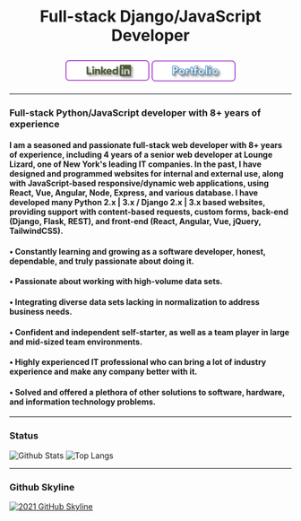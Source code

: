 

<h1 align="center">Full-stack Django/JavaScript Developer</h1>

###
<p align="center">
    <a href="https://www.linkedin.com/in/jayesh-patel-23b048223/" target="_blank" rel="noopener noreferrer"><img align="center" src="Assets/LinkedinBtn.png" width="150px" /></a>
    <a href="https://JayeshPatel36990.github.io" target="_blank" rel="noopener noreferrer"><img align="center" src="Assets/PortfolioBtn.png" width="150px" /></a>
</p>

---
### Full-stack Python/JavaScript developer with 8+ years of experience
####   I am a seasoned and passionate full-stack web developer with 8+ years of experience, including 4 years of a senior web developer at Lounge Lizard, one of New York's leading IT companies. In the past, I have designed and programmed websites for internal and external use, along with JavaScript-based responsive/dynamic web applications, using React, Vue, Angular, Node, Express, and various database. I have developed many Python 2.x | 3.x / Django 2.x | 3.x based websites, providing support with content-based requests, custom forms, back-end (Django, Flask, REST), and front-end (React, Angular, Vue, jQuery, TailwindCSS). 
####      • Constantly learning and growing as a software developer, honest, dependable, and truly passionate about doing it. 
####      • Passionate about working with high-volume data sets.
####      • Integrating diverse data sets lacking in normalization to address business needs.
####      • Confident and independent self-starter, as well as a team player in large and mid-sized team environments.
####      • Highly experienced IT professional who can bring a lot of industry experience and make any company better with it.
####      • Solved and offered a plethora of other solutions to software, hardware, and information technology problems. 


---
### Status
![Github Stats](https://github-readme-stats.vercel.app/api?username=JayeshPatel36990&count_private=true&show_icons=true&include_all_commits=true)
![Top Langs](https://github-readme-stats.vercel.app/api/top-langs/?username=JayeshPatel36990&hide=TeX&layout=compact)

---
### Github Skyline
<a href="https://skyline.github.com/JayeshPatel36990/2021" title="2021 GitHub Skyline"><img src="https://skyline.github.com/JayeshPatel36990/2021.png" alt="2021 GitHub Skyline" width="50%" /></a>
